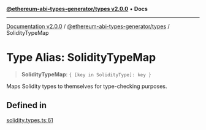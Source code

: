 [**@ethereum-abi-types-generator/types v2.0.0**](../README.md) • **Docs**

***

[Documentation v2.0.0](../../../packages.md) / [@ethereum-abi-types-generator/types](../README.md) / SolidityTypeMap

# Type Alias: SolidityTypeMap

> **SolidityTypeMap**: `{ [key in SolidityType]: key }`

Maps Solidity types to themselves for type-checking purposes.

## Defined in

[solidity.types.ts:61](https://github.com/niZmosis/ethereum-abi-types-generator/blob/51c0ac8a6ea35330201860f8469daa0efc6ae8f2/packages/types/src/solidity.types.ts#L61)
